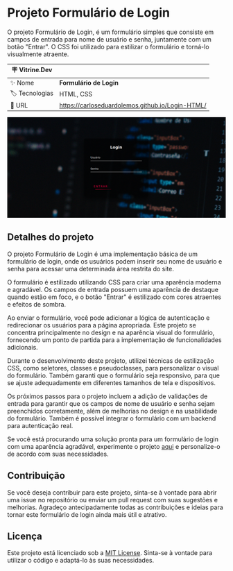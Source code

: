 # Projeto Formulário de Login

O projeto Formulário de Login, é um formulário simples que consiste em campos de entrada para nome de usuário e senha, juntamente com um botão "Entrar". O CSS foi utilizado para estilizar o formulário e torná-lo visualmente atraente.

| :placard: Vitrine.Dev |     |
| -------------  | --- |
| :sparkles: Nome        | **Formulário de Login**
| :label: Tecnologias | HTML, CSS
| :rocket: URL         | https://carloseduardolemos.github.io/Login-HTML/

<!-- Inserir imagem com a #vitrinedev ao final do link -->
![](https://raw.githubusercontent.com/CarlosEduardoLemos/Login-HTML/main/Imagem/Captura%20de%20tela%20de%202023-06-02%2011-49-20.png#vitrinedev)

## Detalhes do projeto

O projeto Formulário de Login é uma implementação básica de um formulário de login, onde os usuários podem inserir seu nome de usuário e senha para acessar uma determinada área restrita do site.

O formulário é estilizado utilizando CSS para criar uma aparência moderna e agradável. Os campos de entrada possuem uma aparência de destaque quando estão em foco, e o botão "Entrar" é estilizado com cores atraentes e efeitos de sombra.

Ao enviar o formulário, você pode adicionar a lógica de autenticação e redirecionar os usuários para a página apropriada. Este projeto se concentra principalmente no design e na aparência visual do formulário, fornecendo um ponto de partida para a implementação de funcionalidades adicionais.

Durante o desenvolvimento deste projeto, utilizei técnicas de estilização CSS, como seletores, classes e pseudoclasses, para personalizar o visual do formulário. Também garanti que o formulário seja responsivo, para que se ajuste adequadamente em diferentes tamanhos de tela e dispositivos.

Os próximos passos para o projeto incluem a adição de validações de entrada para garantir que os campos de nome de usuário e senha sejam preenchidos corretamente, além de melhorias no design e na usabilidade do formulário. Também é possível integrar o formulário com um backend para autenticação real.

Se você está procurando uma solução pronta para um formulário de login com uma aparência agradável, experimente o projeto [aqui](https://github.com/CarlosEduardoLemos/Login-HTML) e personalize-o de acordo com suas necessidades.

## Contribuição

Se você deseja contribuir para este projeto, sinta-se à vontade para abrir uma issue no repositório ou enviar um pull request com suas sugestões e melhorias. Agradeço antecipadamente todas as contribuições e ideias para tornar este formulário de login ainda mais útil e atrativo.

## Licença

Este projeto está licenciado sob a [MIT License](https://opensource.org/licenses/MIT). Sinta-se à vontade para utilizar o código e adaptá-lo às suas necessidades.
